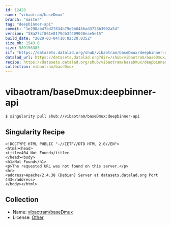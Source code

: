 ```yaml
---
id: 12428
name: "vibaotram/baseDmux"
branch: "master"
tag: "deepbinner-api"
commit: "1e298ab47bd27834b79e9b0486ad3728b3902a54"
version: "58a27cf861e8179db3f409030eae5e15"
build_date: "2020-03-04T10:02:20.035Z"
size_mb: 1543.0
size: 589156383
sif: "https://datasets.datalad.org/shub/vibaotram/baseDmux/deepbinner-api/2020-03-04-1e298ab4-58a27cf8/58a27cf861e8179db3f409030eae5e15.sif"
datalad_url: https://datasets.datalad.org?dir=/shub/vibaotram/baseDmux/deepbinner-api/2020-03-04-1e298ab4-58a27cf8/
recipe: https://datasets.datalad.org/shub/vibaotram/baseDmux/deepbinner-api/2020-03-04-1e298ab4-58a27cf8/Singularity
collection: vibaotram/baseDmux
---
```


# vibaotram/baseDmux:deepbinner-api

```bash
$ singularity pull shub://vibaotram/baseDmux:deepbinner-api
```

## Singularity Recipe

```singularity
<!DOCTYPE HTML PUBLIC "-//IETF//DTD HTML 2.0//EN">
<html><head>
<title>404 Not Found</title>
</head><body>
<h1>Not Found</h1>
<p>The requested URL was not found on this server.</p>
<hr>
<address>Apache/2.4.38 (Debian) Server at datasets.datalad.org Port 443</address>
</body></html>
```

## Collection

 - Name: [vibaotram/baseDmux](https://github.com/vibaotram/baseDmux)
 - License: [Other](None)

